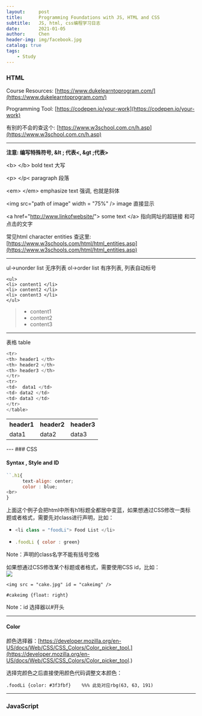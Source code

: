 ```yaml
---
layout:     post
title:      Programming Foundations with JS, HTML and CSS
subtitle:   JS, html, css编程学习日志
date:       2021-01-05
author:     Chen 
header-img: img/facebook.jpg
catalog: true
tags:
    - Study
---
```



### HTML

Course Resources: [https://www.dukelearntoprogram.com/](https://www.dukelearntoprogram.com/) 

Programming Tool: [https://codepen.io/your-work](https://codepen.io/your-work)

有别的不会的查这个: [https://www.w3school.com.cn/h.asp](https://www.w3school.com.cn/h.asp)

---

<b>注意: 编写特殊符号, &lt ; 代表<,  &gt ;代表>  </b>

&lt;b&gt; &lt;/b&gt; bold text 大写  

&lt;p&gt; &lt;/p&lt; paragraph 段落

&lt;em&gt; &lt;/em&gt; emphasize text  强调, 也就是斜体

&lt;img src="path of image" width = "75%" /&gt; image 直接显示

&lt;a href="http://www.linkofwebsite/"&gt; some text  &lt;/a&gt;  指向网址的超链接 和可点击的文字

常见html character entities 查这里: [https://www.w3schools.com/html/html_entities.asp](https://www.w3schools.com/html/html_entities.asp)

---

ul→unorder list 无序列表
ol→order list 有序列表, 列表自动标号



```asd <ul>
<ul>
<li> content1 </li> 
<li> content2 </li>
<li> content3 </li>               
</ul>
```

<blockquote>
<ul>
<li>  content1 </li> 
<li>content2</li>               
<li> content3</li>               
    </ul>
</blockquote> 

---

表格 table  

```js
<tr>                
<th> header1 </th>   
<th> header2 </th>  
<th> header3 </th>   
</tr>          
<tr>           
<td>  data1 </td>        
<td> data2 </td>         
<td> data3 </td>             
</tr>                    
</table>   
```



<table> 
<tr>      
<th> header1 </th>   
<th> header2 </th> 
<th> header3 </th>   
</tr>         
<tr>
<td>  data1 </td>         
<td> data2 </td>         
<td> data3 </td>             
</tr>                    
</table>        
---
### CSS

#### Syntax , Style and ID

```js
``.h1{ 
      text-align: center;
      color : blue;
<br>
}
```



上面这个例子会把html中所有h1标题全都居中变蓝，如果想通过CSS修改一类标题或者格式，需要先对class进行声明，比如： 

- ```js
  <li class = "foodLi"> Food List </li> 		
  ```

- ```js
  .foodLi { color : green}
  ```

Note：声明的class名字不能有括号空格

如果想通过CSS修改某个标题或者格式，需要使用CSS id，比如：<br><img src = "cake.jpg" id = "cakeimg" />    

```<img src = "cake.jpg" id = "cakeimg" />```

```#cakeimg {float: right}```

Note：id 选择器以#开头

---

#### Color 

颜色选择器：[https://developer.mozilla.org/en-US/docs/Web/CSS/CSS_Colors/Color_picker_tool.](https://developer.mozilla.org/en-US/docs/Web/CSS/CSS_Colors/Color_picker_tool.)

选择完颜色之后直接使用颜色代码调整文本颜色： 

```.foodLi {color: #3f3fbf}    %%% 此处对应rbg(63, 63, 191)```

---

### JavaScript




